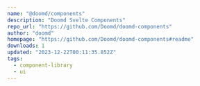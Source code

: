 ```yaml
---
name: "@doomd/components"
description: "Doomd Svelte Components"
repo_url: "https://github.com/Doomd/doomd-components"
author: "doomd"
homepage: "https://github.com/Doomd/doomd-components#readme"
downloads: 1
updated: "2023-12-22T00:11:35.852Z"
tags: 
  - component-library
  - ui
---
```

